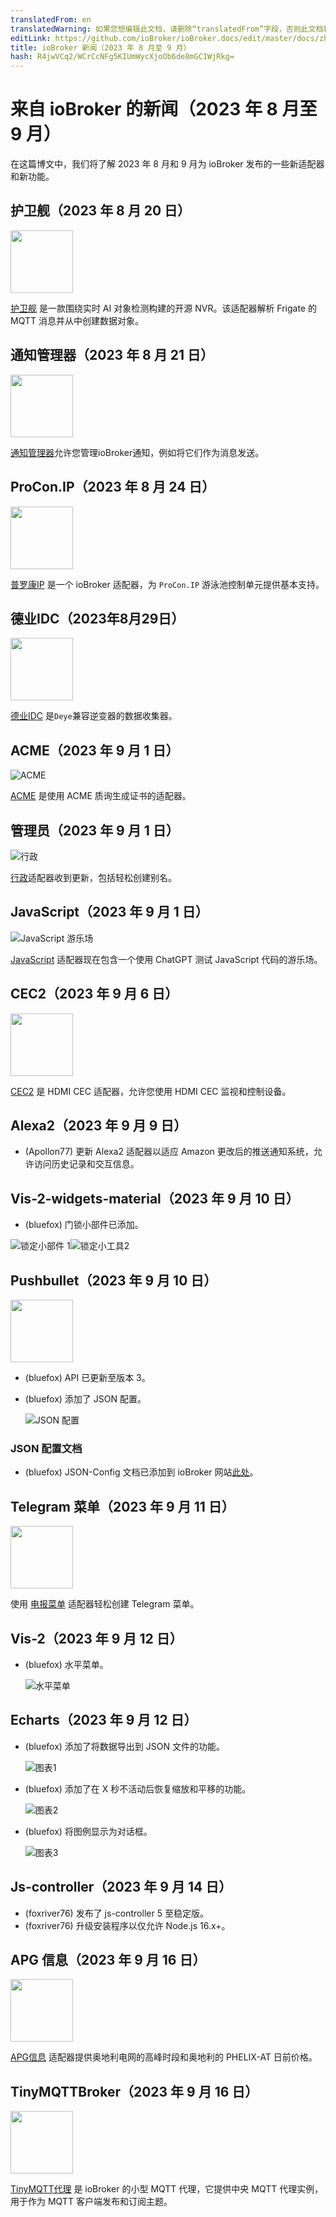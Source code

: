 ```yaml
---
translatedFrom: en
translatedWarning: 如果您想编辑此文档，请删除“translatedFrom”字段，否则此文档将再次自动翻译
editLink: https://github.com/ioBroker/ioBroker.docs/edit/master/docs/zh-cn/history/2023_09_blog.md
title: ioBroker 新闻（2023 年 8 月至 9 月）
hash: R4jwVCq2/WCrCcNFg5KIUmWycXjoOb6de8mGC1WjRkg=
---
```

# 来自 ioBroker 的新闻（2023 年 8 月至 9 月）
在这篇博文中，我们将了解 2023 年 8 月和 9 月为 ioBroker 发布的一些新适配器和新功能。

## 护卫舰（2023 年 8 月 20 日）
<img src="https://raw.githubusercontent.com/Bettman66/ioBroker.frigate/master/admin/frigate.png" width="100" height="100" />

[护卫舰](https://github.com/Bettman66/ioBroker.frigate) 是一款围绕实时 AI 对象检测构建的开源 NVR。该适配器解析 Frigate 的 MQTT 消息并从中创建数据对象。

## 通知管理器（2023 年 8 月 21 日）
<img src="https://raw.githubusercontent.com/foxriver76/ioBroker.notification-manager/master/admin/notification-manager.png" width="100" height="100" />

[通知管理器](https://github.com/foxriver76/ioBroker.notification-manager)允许您管理ioBroker通知，例如将它们作为消息发送。

## ProCon.IP（2023 年 8 月 24 日）
<img src="https://raw.githubusercontent.com/ylabonte/ioBroker.procon-ip/master/admin/procon-ip.png" width="100" height="100" />

[普罗康IP](https://github.com/ylabonte/ioBroker.procon-ip) 是一个 ioBroker 适配器，为 `ProCon.IP` 游泳池控制单元提供基本支持。

## 德业IDC（2023年8月29日）
<img src="https://raw.githubusercontent.com/raschy/ioBroker.deyeidc/master/admin/deyeidc.png" width="100" height="100" />

[德业IDC](https://github.com/raschy/ioBroker.deyeidc) 是`Deye`兼容逆变器的数据收集器。

## ACME（2023 年 9 月 1 日）
![ACME](https://raw.githubusercontent.com/iobroker-community-adapters/ioBroker.acme/master/admin/acme.png)

[ACME](https://github.com/iobroker-community-adapters/ioBroker.acme) 是使用 ACME 质询生成证书的适配器。

## 管理员（2023 年 9 月 1 日）
![行政](../../en/history/media/2023_09_26_admin_context.png)

[行政](https://github.com/ioBroker/ioBroker.admin)适配器收到更新，包括轻松创建别名。

## JavaScript（2023 年 9 月 1 日）
![JavaScript 游乐场](../../en/history/media/2023_09_27_javascript_chat_gpt.png)

[JavaScript](https://github.com/ioBroker/ioBroker.javascript) 适配器现在包含一个使用 ChatGPT 测试 JavaScript 代码的游乐场。

## CEC2（2023 年 9 月 6 日）
<img src="https://raw.githubusercontent.com/iobroker-community-adapters/ioBroker.cec2/master/admin/cec2.png" width="100" height="100" />

[CEC2](https://github.com/iobroker-community-adapters/ioBroker.cec2) 是 HDMI CEC 适配器，允许您使用 HDMI CEC 监视和控制设备。

## Alexa2（2023 年 9 月 9 日）
- (Apollon77) 更新 Alexa2 适配器以适应 Amazon 更改后的推送通知系统，允许访问历史记录和交互信息。

## Vis-2-widgets-material（2023 年 9 月 10 日）
- (bluefox) 门锁小部件已添加。

![锁定小部件 1](media/2023_09_10_vis-2-widgets-material-lock-1.png)![锁定小工具2](../../en/history/media/2023_09_10_vis-2-widgets-material-lock-2.png)

## Pushbullet（2023 年 9 月 10 日）
<img src="https://raw.githubusercontent.com/mcm1957/ioBroker.pushbullet/master/admin/pushbullet.png" width="100" height="100" />

- (bluefox) API 已更新至版本 3。
- (bluefox) 添加了 JSON 配置。

  ![JSON 配置](../../en/history/media/2023_09_10_pushbullet.png)

### JSON 配置文档
- (bluefox) JSON-Config 文档已添加到 ioBroker 网站[此处](https://www.iobroker.net/#en/documentation/dev/adapterjsonconfig.md)。

## Telegram 菜单（2023 年 9 月 11 日）
<img src="https://raw.githubusercontent.com/MiRo1310/ioBroker.telegram-menu/master/admin/telegram-menu.png" width="100" height="100" />

使用 [电报菜单](https://github.com/MiRo1310/ioBroker.telegram-menu) 适配器轻松创建 Telegram 菜单。

## Vis-2（2023 年 9 月 12 日）
- (bluefox) 水平菜单。

  ![水平菜单](../../en/history/media/2023_09_12_vis-2-menu.png)

## Echarts（2023 年 9 月 12 日）
- (bluefox) 添加了将数据导出到 JSON 文件的功能。

  ![图表1](../../en/history/media/2023_09_12_echart-1.png)

- (bluefox) 添加了在 X 秒不活动后恢复缩放和平移的功能。

  ![图表2](../../en/history/media/2023_09_12_echart-2.png)

- (bluefox) 将图例显示为对话框。

  ![图表3](../../en/history/media/2023_09_13_echart-3.png)

## Js-controller（2023 年 9 月 14 日）
- (foxriver76) 发布了 js-controller 5 至稳定版。
- (foxriver76) 升级安装程序以仅允许 Node.js 16.x+。

## APG 信息（2023 年 9 月 16 日）
<img src="https://raw.githubusercontent.com/HGlab01/ioBroker.apg-info/master/admin/apg-info.png" width="100" height="100" />

[APG信息](https://github.com/HGlab01/ioBroker.apg-info) 适配器提供奥地利电网的高峰时段和奥地利的 PHELIX-AT 日前价格。

## TinyMQTTBroker（2023 年 9 月 16 日）
<img src="https://raw.githubusercontent.com/HGlab01/ioBroker.tinymqttbroker/master/admin/tinymqttbroker.png" width="100" height="100" />

[TinyMQTT代理](https://github.com/HGlab01/ioBroker.tinymqttbroker) 是 ioBroker 的小型 MQTT 代理，它提供中央 MQTT 代理实例，用于作为 MQTT 客户端发布和订阅主题。